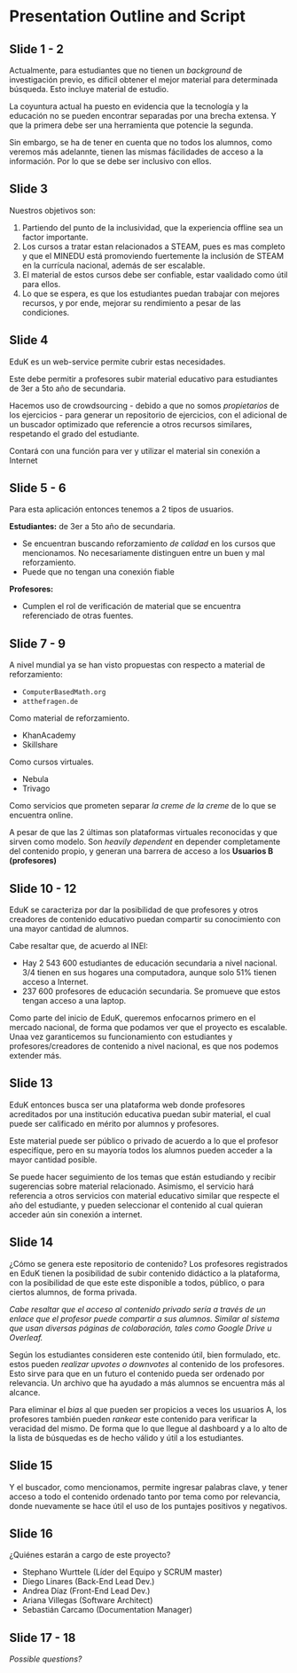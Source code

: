 # Presentation Outline and Script

## Slide 1 - 2

Actualmente, para estudiantes que no tienen un *background* de investigación previo, es díficil obtener el mejor material para determinada búsqueda. Esto incluye material de estudio.

La coyuntura actual ha puesto en evidencia que la tecnología y la educación no se pueden encontrar separadas por una brecha extensa. Y que la primera debe ser una herramienta que potencie la segunda.

Sin embargo, se ha de tener en cuenta que no todos los alumnos, como veremos más adelannte, tienen las mismas fácilidades de acceso a la información. Por lo que se debe ser inclusivo con ellos.  

## Slide 3

Nuestros objetivos son:

1. Partiendo del punto de la inclusividad, que la experiencia offline sea un factor importante.
2. Los cursos a tratar estan relacionados a STEAM, pues es mas completo y que el MINEDU está promoviendo fuertemente la inclusión de STEAM en la currícula nacional, además de ser escalable.
3. El material de estos cursos debe ser confiable, estar vaalidado como útil para ellos.
4. Lo que se espera, es que los estudiantes puedan trabajar con mejores recursos, y por ende, mejorar su rendimiento a pesar de las condiciones.

## Slide 4

EduK es un web-service permite cubrir estas necesidades. 

Este debe permitir a profesores subir material educativo para estudiantes de 3er a 5to año de secundaria. 

Hacemos uso de crowdsourcing - debido a que no somos *propietarios* de los ejercicios - para generar un repositorio de ejercicios, con el adicional de un buscador optimizado que referencie a otros recursos similares, respetando el grado del estudiante. 

Contará con una función para ver y utilizar el material sin conexión a Internet

## Slide 5 - 6

Para esta aplicación entonces tenemos a 2 tipos de usuarios.

**Estudiantes:** de 3er a 5to año de secundaria.

* Se encuentran buscando reforzamiento *de calidad* en los cursos que mencionamos. No necesariamente distinguen entre un buen y mal reforzamiento.
* Puede que no tengan una conexión fiable

**Profesores:**

* Cumplen el rol de verificación de material que se encuentra referenciado de otras fuentes.

## Slide 7 - 9

A nivel mundial ya se han visto propuestas con respecto a material de reforzamiento:

* `ComputerBasedMath.org`
* `atthefragen.de`

Como material de reforzamiento.

* KhanAcademy
* Skillshare

Como cursos virtuales.

* Nebula
* Trivago

Como servicios que prometen separar *la creme de la creme* de lo que se encuentra online.

A pesar de que las 2 últimas son plataformas virtuales reconocidas y que sirven como modelo. Son *heavily dependent* en depender completamente del contenido propio, y generan una barrera de acceso a los **Usuarios B (profesores)**

## Slide 10 - 12

EduK se caracteriza por dar la posibilidad de que profesores y otros creadores de contenido educativo puedan compartir su conocimiento con una mayor cantidad de alumnos. 

Cabe resaltar que, de acuerdo al INEI:

* Hay 2 543 600 estudiantes de educación secundaria a nivel nacional. 3/4 tienen en sus hogares una computadora, aunque solo 51% tienen acceso a Internet.
* 237 600 profesores de educación secundaria. Se promueve que estos tengan acceso a una laptop.

Como parte del inicio de EduK, queremos enfocarnos primero en el mercado nacional, de forma que podamos ver que el proyecto es escalable. Unaa vez garanticemos su funcionamiento con estudiantes y profesores/creadores de contenido a nivel nacional, es que nos podemos extender más.

## Slide 13

EduK entonces busca ser una plataforma web donde profesores acreditados por una institución educativa puedan subir material, el cual puede ser calificado en mérito por alumnos y profesores. 

Este material puede ser público o privado de acuerdo a lo que el profesor especifíque, pero en su mayoría todos los alumnos pueden acceder a la mayor cantidad posible.

Se puede hacer seguimiento de los temas que están estudiando y recibir sugerencias sobre material relacionado. Asimismo, el servicio hará referencia a otros servicios con material educativo similar que respecte el año del estudiante, y pueden seleccionar el contenido al cual quieran acceder aún sin conexión a internet.

## Slide 14

¿Cómo se genera este repositorio de contenido? Los profesores registrados en EduK tienen la posibilidad de subir contenido didáctico a la plataforma, con la posibilidad de que este este disponible a todos, público, o para ciertos alumnos, de forma privada.

*Cabe resaltar que el acceso al contenido privado sería a través de un enlace que el profesor puede compartir a sus alumnos. Similar al sistema que usan diversas páginas de colaboración, tales como Google Drive u Overleaf.*

Según los estudiantes consideren este contenido útil, bien formulado, etc. estos pueden *realizar upvotes o downvotes* al contenido de los profesores. Esto sirve para que en un futuro el contenido pueda ser ordenado por relevancia. Un archivo que ha ayudado a más alumnos se encuentra más al alcance. 

Para eliminar el *bias* al que pueden ser propicios a veces los usuarios A, los profesores también pueden *rankear* este contenido para verificar la veracidad del mismo. De forma que lo que llegue al dashboard y a lo alto de la lista de búsquedas es de hecho válido y útil a los estudiantes.

## Slide 15

Y el buscador, como mencionamos, permite ingresar palabras clave, y tener acceso a todo el contenido ordenado tanto por tema como por relevancia, donde nuevamente se hace útil el uso de los puntajes positivos y negativos. 

## Slide 16

¿Quiénes estarán a cargo de este proyecto?

* Stephano Wurttele (Líder del Equipo y SCRUM master)
* Diego Linares (Back-End Lead Dev.)
* Andrea Díaz (Front-End Lead Dev.)
* Ariana Villegas (Software Architect)
* Sebastián Carcamo (Documentation Manager)

## Slide 17 - 18

*Possible questions?*
